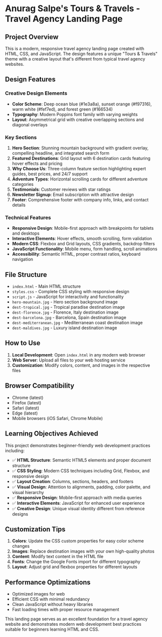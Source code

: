 # Anurag Salpe's Tours & Travels - Travel Agency Landing Page

## Project Overview

This is a modern, responsive travel agency landing page created with HTML, CSS, and JavaScript. The design features a unique "Tours & Travels" theme with a creative layout that's different from typical travel agency websites.

## Design Features

### Creative Design Elements
- **Color Scheme**: Deep ocean blue (#1e3a8a), sunset orange (#f97316), warm white (#fef7ed), and forest green (#166534)
- **Typography**: Modern Poppins font family with varying weights
- **Layout**: Asymmetrical grid with creative overlapping sections and diagonal overlays

### Key Sections
1. **Hero Section**: Stunning mountain background with gradient overlay, compelling headline, and integrated search form
2. **Featured Destinations**: Grid layout with 6 destination cards featuring hover effects and pricing
3. **Why Choose Us**: Three-column feature section highlighting expert guides, best prices, and 24/7 support
4. **Adventure Types**: Horizontal scrolling cards for different adventure categories
5. **Testimonials**: Customer reviews with star ratings
6. **Newsletter Signup**: Email subscription with attractive design
7. **Footer**: Comprehensive footer with company info, links, and contact details

### Technical Features
- **Responsive Design**: Mobile-first approach with breakpoints for tablets and desktops
- **Interactive Elements**: Hover effects, smooth scrolling, form validation
- **Modern CSS**: Flexbox and Grid layouts, CSS gradients, backdrop filters
- **JavaScript Functionality**: Mobile menu, form handling, scroll animations
- **Accessibility**: Semantic HTML, proper contrast ratios, keyboard navigation

## File Structure

- `index.html` - Main HTML structure
- `styles.css` - Complete CSS styling with responsive design
- `script.js` - JavaScript for interactivity and functionality
- `hero-mountain.jpg` - Hero section background image
- `dest-tropical.jpg` - Tropical paradise destination image
- `dest-florence.jpg` - Florence, Italy destination image
- `dest-barcelona.jpg` - Barcelona, Spain destination image
- `dest-mediterranean.jpg` - Mediterranean coast destination image
- `dest-maldives.jpg` - Luxury island destination image

## How to Use

1. **Local Development**: Open `index.html` in any modern web browser
2. **Web Server**: Upload all files to your web hosting service
3. **Customization**: Modify colors, content, and images in the respective files

## Browser Compatibility

- Chrome (latest)
- Firefox (latest)
- Safari (latest)
- Edge (latest)
- Mobile browsers (iOS Safari, Chrome Mobile)

## Learning Objectives Achieved

This project demonstrates beginner-friendly web development practices including:

- ✅ **HTML Structure**: Semantic HTML5 elements and proper document structure
- ✅ **CSS Styling**: Modern CSS techniques including Grid, Flexbox, and responsive design
- ✅ **Layout Creation**: Columns, sections, headers, and footers
- ✅ **Visual Design**: Attention to alignments, padding, color palette, and visual hierarchy
- ✅ **Responsive Design**: Mobile-first approach with media queries
- ✅ **Interactive Elements**: JavaScript for enhanced user experience
- ✅ **Creative Design**: Unique visual identity different from reference designs

## Customization Tips

1. **Colors**: Update the CSS custom properties for easy color scheme changes
2. **Images**: Replace destination images with your own high-quality photos
3. **Content**: Modify text content in the HTML file
4. **Fonts**: Change the Google Fonts import for different typography
5. **Layout**: Adjust grid and flexbox properties for different layouts

## Performance Optimizations

- Optimized images for web
- Efficient CSS with minimal redundancy
- Clean JavaScript without heavy libraries
- Fast loading times with proper resource management

This landing page serves as an excellent foundation for a travel agency website and demonstrates modern web development best practices suitable for beginners learning HTML and CSS.

